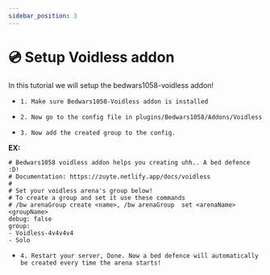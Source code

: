 ```yaml
---
sidebar_position: 3
---
```


# 💿 Setup Voidless addon

In this tutorial we will setup the bedwars1058-voidless addon!

- `1. Make sure Bedwars1058-Voidless addon is installed`

- `2. Now go to the config file in plugins/Bedwars1058/Addons/Voidless`

- `3. Now add the created group to the config.`

**EX:**
```
# Bedwars1058 voidless addon helps you creating uhh.. A bed defence :D!
# Documentation: https://zuyte.netlify.app/docs/voidless
#  
# Set your voidless arena's group below!
# To create a group and set it use these commands
# /bw arenaGroup create <name>, /bw arenaGroup  set <arenaName> <groupName>
debug: false
group:
- Voidless-4v4v4v4
- Solo
```

- `4. Restart your server, Done. Now a bed defence will automatically be created every time the arena starts!` 

